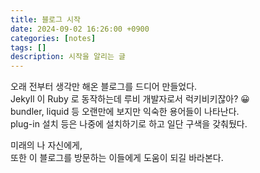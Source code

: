 ```yaml
---
title: 블로그 시작
date: 2024-09-02 16:26:00 +0900
categories: [notes]
tags: []
description: 시작을 알리는 글
---
```


오래 전부터 생각만 해온 블로그를 드디어 만들었다.  
Jekyll 이 Ruby 로 동작하는데 루비 개발자로서 럭키비키잖아? 😀  
bundler, liquid 등 오랜만에 보지만 익숙한 용어들이 나타난다.  
plug-in 설치 등은 나중에 설치하기로 하고 일단 구색을 갖춰뒀다.  

미래의 나 자신에게,  
또한 이 블로그를 방문하는 이들에게 도움이 되길 바라본다. 
